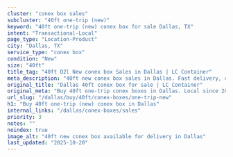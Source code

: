 ```yaml
---
cluster: "conex box sales"
subcluster: "40ft one-trip (new)"
keyword: "40ft one-trip (new) conex box for sale Dallas, TX"
intent: "Transactional-Local"
page_type: "Location-Product"
city: "Dallas, TX"
service_type: "conex box"
condition: "New"
size: "40ft"
title_tag: "40ft D2l New conex box Sales in Dallas | LC Container"
meta_description: "40ft new conex box sales in Dallas. Fast delivery, competitive pricing. Serving conex boxes area. Quote ID: B2Y. Call (214) 524-4168 for your free quote today."
original_title: "Dallas 40ft conex box for sale | LC Container"
original_meta: "Buy 40ft one-trip conex boxes in Dallas. Local since 2003. New & used inventory. Fast delivery. Get your free quote — call (214) 524-4168 today."
url_slug: "/dallas/buy/40ft/conex-boxes/one-trip-new"
h1: "Buy 40ft one-trip (new) conex box in Dallas"
internal_links: "/dallas/conex-boxes/sales"
priority: 3
notes: ""
noindex: true
image_alt: "40ft new conex box available for delivery in Dallas"
last_updated: "2025-10-20"
---
```


<!-- TODO: Add unique city/inventory copy, images, and internal links here. -->

